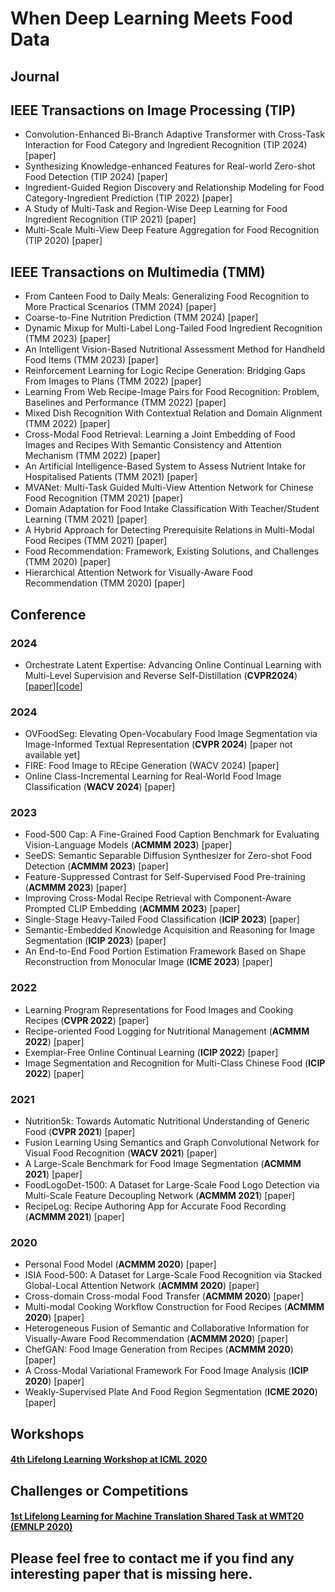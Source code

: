 # When Deep Learning Meets Food Data
## Journal
## IEEE Transactions on Image Processing (TIP)
- <a name="todo"></a> Convolution-Enhanced Bi-Branch Adaptive Transformer with Cross-Task Interaction for Food Category and Ingredient Recognition (TIP 2024) [paper]
- <a name="todo"></a> Synthesizing Knowledge-enhanced Features for Real-world Zero-shot Food Detection (TIP 2024) [paper]
- <a name="todo"></a> Ingredient-Guided Region Discovery and Relationship Modeling for Food Category-Ingredient Prediction (TIP 2022) [paper]
- <a name="todo"></a> A Study of Multi-Task and Region-Wise Deep Learning for Food Ingredient Recognition (TIP 2021) [paper]
- <a name="todo"></a> Multi-Scale Multi-View Deep Feature Aggregation for Food Recognition (TIP 2020) [paper]
## IEEE Transactions on Multimedia (TMM)
- <a name="todo"></a> From Canteen Food to Daily Meals: Generalizing Food Recognition to More Practical Scenarios (TMM 2024) [paper]
- <a name="todo"></a> Coarse-to-Fine Nutrition Prediction (TMM 2024) [paper]
- <a name="todo"></a> Dynamic Mixup for Multi-Label Long-Tailed Food Ingredient Recognition (TMM 2023) [paper]
- <a name="todo"></a> An Intelligent Vision-Based Nutritional Assessment Method for Handheld Food Items (TMM 2023) [paper]
- <a name="todo"></a> Reinforcement Learning for Logic Recipe Generation: Bridging Gaps From Images to Plans (TMM 2022) [paper]
- <a name="todo"></a> Learning From Web Recipe-Image Pairs for Food Recognition: Problem, Baselines and Performance (TMM 2022) [paper]
- <a name="todo"></a> Mixed Dish Recognition With Contextual Relation and Domain Alignment (TMM 2022) [paper]
- <a name="todo"></a> Cross-Modal Food Retrieval: Learning a Joint Embedding of Food Images and Recipes With Semantic Consistency and Attention Mechanism (TMM 2022) [paper]
- <a name="todo"></a> An Artificial Intelligence-Based System to Assess Nutrient Intake for Hospitalised Patients (TMM 2021) [paper]
- <a name="todo"></a> MVANet: Multi-Task Guided Multi-View Attention Network for Chinese Food Recognition (TMM 2021) [paper]
- <a name="todo"></a> Domain Adaptation for Food Intake Classification With Teacher/Student Learning (TMM 2021) [paper]
- <a name="todo"></a> A Hybrid Approach for Detecting Prerequisite Relations in Multi-Modal Food Recipes (TMM 2021) [paper]
- <a name="todo"></a> Food Recommendation: Framework, Existing Solutions, and Challenges (TMM 2020) [paper]
- <a name="todo"></a> Hierarchical Attention Network for Visually-Aware Food Recommendation (TMM 2020) [paper]
## Conference 

### 2024
- <a name="todo"></a> Orchestrate Latent Expertise: Advancing Online Continual Learning with Multi-Level Supervision and Reverse Self-Distillation (**CVPR2024**)[[paper](https://arxiv.org/abs/2404.00417)][[code](https://github.com/AnAppleCore/MOSE)]
### 2024
- <a name="todo"></a> OVFoodSeg: Elevating Open-Vocabulary Food Image Segmentation via Image-Informed Textual Representation (**CVPR 2024**) [paper not available yet]
- <a name="todo"></a> FIRE: Food Image to REcipe Generation (WACV 2024) [paper]
- <a name="todo"></a> Online Class-Incremental Learning for Real-World Food Image Classification (**WACV 2024**) [paper]
### 2023
- <a name="todo"></a> Food-500 Cap: A Fine-Grained Food Caption Benchmark for Evaluating Vision-Language Models (**ACMMM 2023**) [paper]
- <a name="todo"></a> SeeDS: Semantic Separable Diffusion Synthesizer for Zero-shot Food Detection (**ACMMM 2023**) [paper]
- <a name="todo"></a> Feature-Suppressed Contrast for Self-Supervised Food Pre-training (**ACMMM 2023**) [paper]
- <a name="todo"></a> Improving Cross-Modal Recipe Retrieval with Component-Aware Prompted CLIP Embedding (**ACMMM 2023**) [paper]
- <a name="todo"></a> Single-Stage Heavy-Tailed Food Classification (**ICIP 2023**) [paper]
- <a name="todo"></a> Semantic-Embedded Knowledge Acquisition and Reasoning for Image Segmentation (**ICIP 2023**) [paper]
- <a name="todo"></a> An End-to-End Food Portion Estimation Framework Based on Shape Reconstruction from Monocular Image (**ICME 2023**) [paper]
### 2022
- <a name="todo"></a> Learning Program Representations for Food Images and Cooking Recipes (**CVPR 2022**) [paper]
- <a name="todo"></a> Recipe-oriented Food Logging for Nutritional Management (**ACMMM 2022**) [paper]
- <a name="todo"></a> Exemplar-Free Online Continual Learning (**ICIP 2022**) [paper]
- <a name="todo"></a> Image Segmentation and Recognition for Multi-Class Chinese Food (**ICIP 2022**) [paper]
### 2021
- <a name="todo"></a> Nutrition5k: Towards Automatic Nutritional Understanding of Generic Food (**CVPR 2021**) [paper]
- <a name="todo"></a> Fusion Learning Using Semantics and Graph Convolutional Network for Visual Food Recognition (**WACV 2021**) [paper]
- <a name="todo"></a> A Large-Scale Benchmark for Food Image Segmentation (**ACMMM 2021**) [paper]
- <a name="todo"></a> FoodLogoDet-1500: A Dataset for Large-Scale Food Logo Detection via Multi-Scale Feature Decoupling Network (**ACMMM 2021**) [paper]
- <a name="todo"></a> RecipeLog: Recipe Authoring App for Accurate Food Recording (**ACMMM 2021**) [paper]
### 2020
- <a name="todo"></a> Personal Food Model (**ACMMM 2020**) [paper]
- <a name="todo"></a> ISIA Food-500: A Dataset for Large-Scale Food Recognition via Stacked Global-Local Attention Network (**ACMMM 2020**) [paper]
- <a name="todo"></a> Cross-domain Cross-modal Food Transfer (**ACMMM 2020**) [paper]
- <a name="todo"></a> Multi-modal Cooking Workflow Construction for Food Recipes (**ACMMM 2020**) [paper]
- <a name="todo"></a> Heterogeneous Fusion of Semantic and Collaborative Information for Visually-Aware Food Recommendation (**ACMMM 2020**) [paper]
- <a name="todo"></a> ChefGAN: Food Image Generation from Recipes (**ACMMM 2020**) [paper]
- <a name="todo"></a> A Cross-Modal Variational Framework For Food Image Analysis (**ICIP 2020**) [paper]
- <a name="todo"></a> Weakly-Supervised Plate And Food Region Segmentation (**ICME 2020**) [paper]

## Workshops
#### [4th Lifelong Learning Workshop at ICML 2020](https://lifelongml.github.io/)


## Challenges or Competitions
#### [1st Lifelong Learning for Machine Translation Shared Task at WMT20 (EMNLP 2020)](http://www.statmt.org/wmt20/lifelong-learning-task.html)

## Please feel free to contact me if you find any interesting paper that is missing here.

